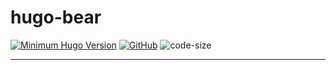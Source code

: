 # hugo-bear

[![Minimum Hugo Version](https://img.shields.io/static/v1?label=Hugo%20version&message=0.102.3&color=blue&logo=hugo)](https://github.com/gohugoio/hugo/releases/tag/v0.102.3)
[![GitHub](https://img.shields.io/github/license/jtprogru/hugo-bear)](https://github.com/jtprogru/hugo-bear/blob/master/LICENSE)
![code-size](https://img.shields.io/github/languages/code-size/jtprogru/hugo-bear)

---
